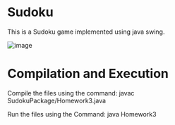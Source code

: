 # Sudoku
This is a Sudoku game implemented using java swing.

![image](https://github.com/KonstantinosGalanis/Sudoku/assets/147558588/235c0036-2972-474a-8184-1b92a9c39a5d)


# Compilation and Execution

Compile the files using the command:
javac SudokuPackage/Homework3.java

Run the files using the Command:
java Homework3

